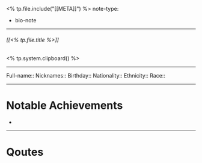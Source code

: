<% tp.file.include("[[META]]") %> 
note-type: 
- bio-note

---

###### [[<% tp.file.title %>]]

<% tp.system.clipboard() %>

---

Full-name::
Nicknames::
Birthday::
Nationality::
Ethnicity::
Race::

---

# Notable Achievements

-

---

# Qoutes

>
